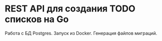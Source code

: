 # REST API для создания TODO списков на Go

Работа с БД Postgres. Запуск из Docker. Генерация файлов миграций.
